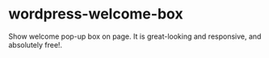 # wordpress-welcome-box

Show welcome pop-up box on page. It is great-looking and responsive, and absolutely free!. 
